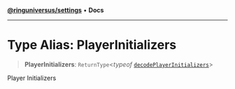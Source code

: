 [**@ringuniversus/settings**](../README.md) • **Docs**

---

# Type Alias: PlayerInitializers

> **PlayerInitializers**: `ReturnType`\<_typeof_ [`decodePlayerInitializers`](../variables/decodePlayerInitializers.md)\>

Player Initializers
